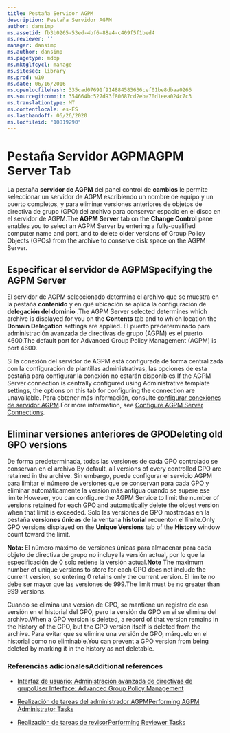 ```yaml
---
title: Pestaña Servidor AGPM
description: Pestaña Servidor AGPM
author: dansimp
ms.assetid: fb3b0265-53ed-4bf6-88a4-c409f5f1bed4
ms.reviewer: ''
manager: dansimp
ms.author: dansimp
ms.pagetype: mdop
ms.mktglfcycl: manage
ms.sitesec: library
ms.prod: w10
ms.date: 06/16/2016
ms.openlocfilehash: 335cad07691f914884583636cef01be8dbaa0266
ms.sourcegitcommit: 354664bc527d93f80687cd2eba70d1eea024c7c3
ms.translationtype: MT
ms.contentlocale: es-ES
ms.lasthandoff: 06/26/2020
ms.locfileid: "10819290"
---
```

# <span data-ttu-id="5a51c-103">Pestaña Servidor AGPM</span><span class="sxs-lookup"><span data-stu-id="5a51c-103">AGPM Server Tab</span></span>


<span data-ttu-id="5a51c-104">La pestaña **servidor de AGPM** del panel control de **cambios** le permite seleccionar un servidor de AGPM escribiendo un nombre de equipo y un puerto completos, y para eliminar versiones anteriores de objetos de directiva de grupo (GPO) del archivo para conservar espacio en el disco en el servidor de AGPM.</span><span class="sxs-lookup"><span data-stu-id="5a51c-104">The **AGPM Server** tab on the **Change Control** pane enables you to select an AGPM Server by entering a fully-qualified computer name and port, and to delete older versions of Group Policy Objects (GPOs) from the archive to conserve disk space on the AGPM Server.</span></span>

## <span data-ttu-id="5a51c-105">Especificar el servidor de AGPM</span><span class="sxs-lookup"><span data-stu-id="5a51c-105">Specifying the AGPM Server</span></span>


<span data-ttu-id="5a51c-106">El servidor de AGPM seleccionado determina el archivo que se muestra en la pestaña **contenido** y en qué ubicación se aplica la configuración de **delegación del dominio** .</span><span class="sxs-lookup"><span data-stu-id="5a51c-106">The AGPM Server selected determines which archive is displayed for you on the **Contents** tab and to which location the **Domain Delegation** settings are applied.</span></span> <span data-ttu-id="5a51c-107">El puerto predeterminado para administración avanzada de directivas de grupo (AGPM) es el puerto 4600.</span><span class="sxs-lookup"><span data-stu-id="5a51c-107">The default port for Advanced Group Policy Management (AGPM) is port 4600.</span></span>

<span data-ttu-id="5a51c-108">Si la conexión del servidor de AGPM está configurada de forma centralizada con la configuración de plantillas administrativas, las opciones de esta pestaña para configurar la conexión no estarán disponibles.</span><span class="sxs-lookup"><span data-stu-id="5a51c-108">If the AGPM Server connection is centrally configured using Administrative template settings, the options on this tab for configuring the connection are unavailable.</span></span> <span data-ttu-id="5a51c-109">Para obtener más información, consulte [configurar conexiones de servidor AGPM](configure-agpm-server-connections-agpm30ops.md).</span><span class="sxs-lookup"><span data-stu-id="5a51c-109">For more information, see [Configure AGPM Server Connections](configure-agpm-server-connections-agpm30ops.md).</span></span>

## <span data-ttu-id="5a51c-110">Eliminar versiones anteriores de GPO</span><span class="sxs-lookup"><span data-stu-id="5a51c-110">Deleting old GPO versions</span></span>


<span data-ttu-id="5a51c-111">De forma predeterminada, todas las versiones de cada GPO controlado se conservan en el archivo.</span><span class="sxs-lookup"><span data-stu-id="5a51c-111">By default, all versions of every controlled GPO are retained in the archive.</span></span> <span data-ttu-id="5a51c-112">Sin embargo, puede configurar el servicio AGPM para limitar el número de versiones que se conservan para cada GPO y eliminar automáticamente la versión más antigua cuando se supere ese límite.</span><span class="sxs-lookup"><span data-stu-id="5a51c-112">However, you can configure the AGPM Service to limit the number of versions retained for each GPO and automatically delete the oldest version when that limit is exceeded.</span></span> <span data-ttu-id="5a51c-113">Solo las versiones de GPO mostradas en la pestaña **versiones únicas** de la ventana **historial** recuenton el límite.</span><span class="sxs-lookup"><span data-stu-id="5a51c-113">Only GPO versions displayed on the **Unique Versions** tab of the **History** window count toward the limit.</span></span>

<span data-ttu-id="5a51c-114">**Nota:**  El número máximo de versiones únicas para almacenar para cada objeto de directiva de grupo no incluye la versión actual, por lo que la especificación de 0 solo retiene la versión actual.</span><span class="sxs-lookup"><span data-stu-id="5a51c-114">**Note** The maximum number of unique versions to store for each GPO does not include the current version, so entering 0 retains only the current version.</span></span> <span data-ttu-id="5a51c-115">El límite no debe ser mayor que las versiones de 999.</span><span class="sxs-lookup"><span data-stu-id="5a51c-115">The limit must be no greater than 999 versions.</span></span>

<span data-ttu-id="5a51c-116">Cuando se elimina una versión de GPO, se mantiene un registro de esa versión en el historial del GPO, pero la versión de GPO en sí se elimina del archivo.</span><span class="sxs-lookup"><span data-stu-id="5a51c-116">When a GPO version is deleted, a record of that version remains in the history of the GPO, but the GPO version itself is deleted from the archive.</span></span> <span data-ttu-id="5a51c-117">Para evitar que se elimine una versión de GPO, márquelo en el historial como no eliminable.</span><span class="sxs-lookup"><span data-stu-id="5a51c-117">You can prevent a GPO version from being deleted by marking it in the history as not deletable.</span></span>

 

### <span data-ttu-id="5a51c-118">Referencias adicionales</span><span class="sxs-lookup"><span data-stu-id="5a51c-118">Additional references</span></span>

-   [<span data-ttu-id="5a51c-119">Interfaz de usuario: Administración avanzada de directivas de grupo</span><span class="sxs-lookup"><span data-stu-id="5a51c-119">User Interface: Advanced Group Policy Management</span></span>](user-interface-advanced-group-policy-management-agpm30ops.md)

-   [<span data-ttu-id="5a51c-120">Realización de tareas del administrador AGPM</span><span class="sxs-lookup"><span data-stu-id="5a51c-120">Performing AGPM Administrator Tasks</span></span>](performing-agpm-administrator-tasks-agpm30ops.md)

-   [<span data-ttu-id="5a51c-121">Realización de tareas de revisor</span><span class="sxs-lookup"><span data-stu-id="5a51c-121">Performing Reviewer Tasks</span></span>](performing-reviewer-tasks-agpm30ops.md)

 

 






